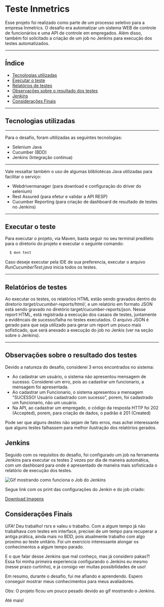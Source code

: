 # Teste Inmetrics

Esse projeto foi realizado como parte de um processo seletivo para a empresa Inmetrics. O desafio era automatizar um sistema WEB de controle de funcionários e uma API de controle em empregados. Além disso, também foi solicitado a criação de um job no Jenkins para execução dos testes automatizados. 

---
## Índice

- [Tecnologias utilizadas](#tecnologias-utilizadas)
- [Executar o teste](#executar-o-teste)
- [Relatórios de testes](#relatórios-de-testes)
- [Observações sobre o resultado dos testes](#observações-sobre-o-resultado-dos-testes)
- [Jenkins](#jenkins)
- [Considerações Finais](#considerações-finais)
---
## Tecnologias utilizadas
---
Para o desafio, foram ultilizadas as seguintes tecnologias:
- Selenium Java
- Cucumber (BDD)
- Jenkins (Integração continua)
---
Vale ressaltar também o uso de algumas blibliotécas Java utilizadas para facilitar o serviço:
- Webdrivermanager (para download e configuração do driver do selenium)
- Rest Assured (para efetur e validar a API RESP)
- Cucumber Reporting (para criação de dashboard de resultado de testes no Jenkins)
---
## Executar o teste

Para executar o projeto, via Maven, basta seguir no seu terminal predileto para o diretorio do projeto e executar o seguinte comando:
```bash
  $ mvn test
```

Caso deseje executar pela IDE de sua preferencia, executar o arquivo *RunCucumberTest.java* inicia todos os testes. 

---
## Relatórios de testes 
 
 Ao executar os testes, os relatórios HTML estão sendo gravados dentro do diretorio *target/cucumber-reports/html/*, e um relatório em formato JSON está sendo gravado no diretório target/cucumber-reports/json. Nesse report HTML, está registrada a execução dos casaos de testes, juntamente a evidêncais de sucesso/falha no testes executados. O arquivo JSON é gerado para que seja utilizado para gerar um report um pouco mais sofisticado, que será anexado a execução do job no Jenkis (ver na seção sobre o Jenkins).  
 
---
## Observações sobre o resultado dos testes

Devido a natureza do desafio, considerei 3 erros encontrados no sistema:
 - Ao cadastrar um usuário, o sistema não apresentou mensagem de sucesso. Considerei um erro, pois ao cadastrar um funcionario, a mensagem foi apresentada. 
 - Ao cadastrar um Funcionario, o sistema apresentou a mensagem "SUCESSO! Usuário cadastrado com sucesso", porem, foi cadastrado um funcionario, não um usuário.
 - Na API, ao cadastrar um empregado, o código da resposta HTTP foi 202 (Accepted), porem, para criação de dados, o padrão é 201 (Created)
 
 Pode ser que alguns destes não sejam de fato erros, mas achei interessante que alguns testes falhassem para melhor ilustração dos relatórios gerados. 
 
 ## Jenkins
 
 Seguido com os requisitos do desafio, foi configurado um job na ferramenta Jenkins para executar os testes 2 vezes por dia de maneira automática, com um dashboard para onde é apresentado de maneira mais sofisticada o relatório de execução dos testes.
 
 <img src="jenkinsInmetrics.gif" alt="Gif mostrando como funciona o Job do Jenkins"/>
 
 Segue link com os print das configurações do Jenkin e do job criado:
 
 <a href="EvidenciasJenkins.rar" download>Download Imagens</a>
 
 ## Considerações Finais
 
 *UFA!* Deu trabalho! rsrs e valeu o trabalho. Com a algum tempo já não trabalhava com testes em interface, precisei de um tempo para recuperar a antiga prática, ainda mais no BDD, pois atualmente trabalho com algo proximo ao teste unitário. Foi um exercício interessante alongar os conhecimentos a algum tempo parado. 
 
 E o que falar desse Jenkins que mal conheço, mas já considero pakas?! Essa foi minha primeira experiencia configurando o Jenkins eu mesmo (nesse prazo curtinho), e ja consigo ver muitas possibilidades de uso!
 
 Em resumo, durante o desafio, fui me afiando e aprendendo. Espero conseguir mostrar meus conhecimentos para meus avaliadores. 
 
 Obs: O projeto ficou um pouco pesado devido ao gif mostrando o Jenkins.
 
 Até mais!
 
 
